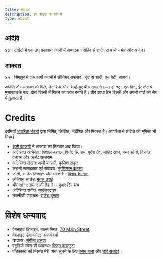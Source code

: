 ```yaml
---
title: अबाउट
description: इस साइट के बारे में
type: about
---
```


## अदिति
४३। टोरोंटो में एक लघु प्रकाशन कंपनी में सम्पादक। रोहित से शादी, दो बच्चे - मेहा और अर्जुन।  

## आकाश
४५। सिंगापुर में एक कार्गो कंपनी में सीनियर अफसर।  बृंदा से शादी, एक बेटी, सायरा।  

अदिति और आकाश को मिले, डेट किये और बिछड़े हुए बीस साल से ऊपर हो गए।  एक दिन, इंटरनेट पे मुलाक़ात के बाद, दोनों दिल्ली में मिलने का प्लान बनाते हैं। और आधा दिन दिल्ली और अपनी यादों की सैर में गुज़ारते हैं।  

# Credits
दरमियाँ [अपारिता भंडारी](https://twitter.com/aparita) द्वारा निर्मित, लिखित, निर्देशित और मिक्स्ड है। अपारिता ने अदिति की भूमिका भी निभाई। 

- [अली काज़मी](https://www.instagram.com/thealikazmi/) ने आकाश का किरदार अदा किया। 
- अतिरिक्त अभिनेता: विशाल सहगल, विनोद के. राम, पूर्णेश देव, ज़ाहिद खान, परज सोनी, विक्रांत वधावन और आनंद राजाराम 
- अतिरिक्त लेखन: अली काज़मी, [कुलिश ठाकुर ](https://www.instagram.com/kulish/)
- कहानी सलाहकार एवं संपादक: [गुरसिमरन दातला](https://gursimrandatla.wordpress.com/)
- फोली, साउंड डिज़ाइन और मास्टरिंग: [विनोद के. राम](https://www.instagram.com/ar.vinod)
- लोकेशन साउंड: [मनस तराई](https://twitter.com/manastarai07) 
- थीम सॉन्ग: समंदर की तेह में -- [पुअर रिच बॉय](https://www.youtube.com/user/poorrichboyattw)
- अतिरिक्त संगीत: [साउंडस्ट्राइप](https://twitter.com/manastarai07)
- तकनीकी सहायता: [राजेश दुग्गल](http://rajeshduggal.com)

# विशेष धन्यवाद
- वेबसाइट डिज़ाइन: चार्ल्स स्मिड, [70 Main Street](http://www.70mainstreet.com/)
- वेबसाइट डेवलपमेंट: [उत्कर्ष वर्मा](https://utkarshverma.github.io)
- छायांतर: [संगीता अलवर](https://www.instagram.com/ms.alwar)
- स्टूडियो स्पेस की व्यवस्था: [विक्रम दासगुप्ता](http://www.vikramdasgupta.com)
- पॉडकास्ट की निस्बत मेरी व्यथा सुनने के लिए [वसन बाला](https://www.instagram.com/vasanbala) और [छवि सचदेव](https://www.sonologue.com)।